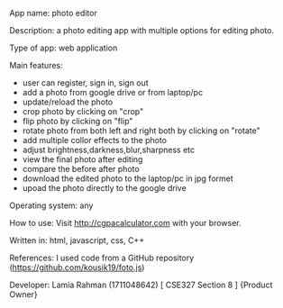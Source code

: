 App name: photo editor

Description: a photo editing app with multiple options for editing photo.

Type of app: web application

Main features:

- user can register, sign in, sign out
- add a photo from google drive or from laptop/pc
- update/reload the photo
- crop photo by clicking on "crop"
- flip photo by clicking on "flip"
- rotate photo from both left and right both by clicking on "rotate"
- add multiple collor effects to the photo
- adjust brightness,darkness,blur,sharpness etc 
- view the final photo after editing
- compare the before after photo
- download the edited photo to the laptop/pc in jpg formet
- upoad the photo directly to the google drive

Operating system: any

How to use: Visit http://cgpacalculator.com with your browser.

Written in: html, javascript, css, C++

References: I used code from a GitHub repository (https://github.com/kousik19/foto.js)

Developer: 
Lamia Rahman (1711048642) [ CSE327 Section 8 ] {Product Owner}



